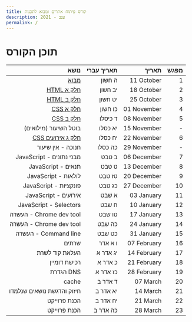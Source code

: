 ```yaml
---
title: קורס פיתוח אתרים ומבוא לתכנות
description: ענב - 2021
permalink: /
---
```


# תוכן הקורס

|                             נושא | תאריך עברי |       תאריך | מפגש |
| -------------------------------: | ---------: | ----------: | ---: |
|              [מבוא](/CLASS_1.md) |     ה חשון |  11 October |    1 |
|        [HTML חלק א](/CLASS_2.md) |    יב חשון |  18 October |    2 |
|        [HTML חלק ב](/CLASS_3.md) |    יט חשון |  25 October |    3 |
|         [CSS חלק א](/CLASS_4.md) |    כו חשון | 01 November |    4 |
|         [CSS חלק ב](/CLASS_5.md) |    ד כיסלו | 08 November |    5 |
|            בוטל השיעור (מילואים) |    יא כסלו | 15 November |    - |
| [CSS חלק ג אירועים](/CLASS_6.md) |    יח כסלו | 22 November |    6 |
|                חנוכה - אין שיעור |    כה כסלו | 29 November |    - |
|         JavaScript - מבני נתונים |      ב טבט | 06 December |    7 |
|               JavaScript - תנאים |      ט טבט | 13 December |    8 |
|              JavaScript - לולאות |     טז טבט | 20 December |    9 |
|            JavaScript - פונקציות |     כג טבט | 27 December |   10 |
|             JavaScript - אירועים |      א שבט |  03 January |   11 |
|           JavaScript - Selectors |      ח שבט |  10 January |   12 |
|          העשרה - Chrome dev tool |     טו שבט |  17 January |   13 |
|          העשרה - Chrome dev tool |     כה שבט |  24 January |   14 |
|             העשרה - Command line |     כט שבט |  31 January |   15 |
|                            שרתים |    ו א אדר | 07 February |   16 |
|                   העלאת קוד לשרת |   יג אדר א | 14 February |   17 |
|                     רכישת דומיין |    כ אדר א | 21 February |   18 |
|                        הגדרת DNS |   כז אדר א | 28 February |   19 |
|                            cache |    ד אדר ב |    07 March |   20 |
|       חיזוק והדגשת נושאים שנלמדו |   יא אדר ב |    14 March |   21 |
|                     הכנת פרוייקט |   יח אדר ב |    21 March |   22 |
|                     הכנת פרוייקט |   כה אדר ב |    28 March |   23 |
